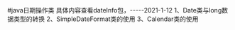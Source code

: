 #java日期操作类   具体内容查看dateInfo包，-----2021-1-12
    1、Date类与long数据类型的转换
    2、SimpleDateFormat类的使用
    3、Calendar类的使用